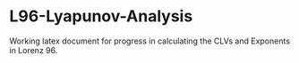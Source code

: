 # L96-Lyapunov-Analysis
Working latex document for progress in calculating the CLVs and Exponents in Lorenz 96.
